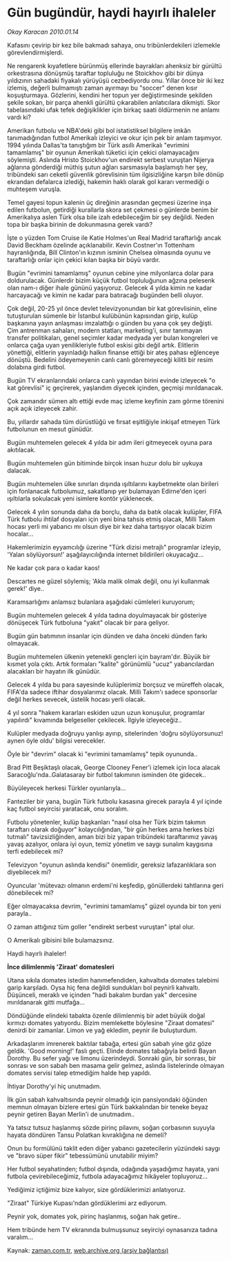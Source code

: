 # Gün bugündür, haydi hayırlı ihaleler

*Okay Karacan 2010.01.14*

<tr><td class="metin" colspan="2" style="padding-top: 20px; padding-left: 5px; ">Kafasını çevirip bir kez bile bakmadı sahaya, onu tribünlerdekileri izlemekle görevlendirmişlerdi.</td></tr><tr><td class="metin" colspan="2" style="padding-top: 20px; padding-left: 5px; "><p>Ne rengarenk kıyafetlere bürünmüş ellerinde bayrakları ahenksiz bir gürültü orkestrasına dönüşmüş taraftar topluluğu ne Stoickhov gibi bir dünya yıldızının sahadaki fiyakalı yürüyüşü cezbediyordu onu. Yıllar önce bir iki kez izlemiş, değerli bulmamıştı zaman ayırmayı bu "soccer" denen kısır koşuşturmaya. Gözlerini, kendini her topun yer değiştirmesinde şekilden şekile sokan, bir parça ahenkli gürültü çıkarabilen anlatıcılara dikmişti. Skor tabelasındaki ufak tefek değişiklikler için birkaç saati öldürmenin ne anlamı vardı ki?
<p>Amerikan futbolu ve NBA'deki gibi bol istatistiksel bilgilere imkân tanımadığından futbol Amerikalı izleyici ve okur için pek bir anlam taşımıyor. 1994 yılında Dallas'ta tanıştığım bir Türk asıllı Amerikalı "evrimini tamamlamış" bir oyunun Amerikalı tüketici için çekici olamayacağını söylemişti. Aslında Hristo Stoickhov'un endirekt serbest vuruştan Nijerya ağlarına gönderdiği müthiş şutun ağları sarsmasıyla başlamıştı her şey, tribündeki sarı ceketli güvenlik görevlisinin tüm ilgisizliğine karşın bile dönüp ekrandan defalarca izlediği, hakemin haklı olarak gol kararı vermediği o muhteşem vuruşla.
<p>Temel gayesi topun kalenin üç direğinin arasından geçmesi üzerine inşa edilen futbolun, getirdiği kurallarla skora set çekmesi o günlerde benim bir Amerikalıya aslen Türk olsa bile izah edebileceğim bir şey değildi. Neden topa bir başka birinin de dokunmasına gerek vardı?
<p>İşte o yüzden Tom Cruise ile Katie Holmes'un Real Madrid taraftarlığı ancak David Beckham özelinde açıklanabilir. Kevin Costner'ın Tottenham hayranlığında, Bill Clinton'ın kızının isminin Chelsea olmasında oyunu ve taraftarlığı onlar için çekici kılan başka bir büyü vardır.
<p>Bugün "evrimini tamamlamış" oyunun cebine yine milyonlarca dolar para doldurulacak. Günlerdir bizim küçük futbol topluluğunun ağzına pelesenk olan nam-ı diğer ihale gününü yaşıyoruz. Gelecek 4 yılda kimin ne kadar harcayacağı ve kimin ne kadar para batıracağı bugünden belli oluyor.
<p>Çok değil, 20-25 yıl önce devlet televizyonundan bir kat görevlisinin, eline tutuşturulan sümenle bir İstanbul kulübünün kapısından girip, kulüp başkanına yayın anlaşması imzalattığı o günden bu yana çok şey değişti. Çim antrenman sahaları, modern statları, marketing'i, sınır tanımayan transfer politikaları, genel seçimler kadar medyada yer bulan kongreleri ve onlarca çağa uyan yenilikleriyle futbol eskisi gibi değil artık. Elitlerin yönettiği, elitlerin yayınladığı halkın finanse ettiği bir ateş pahası eğlenceye dönüştü. Bedelini ödeyemeyenin canlı canlı göremeyeceği kilitli bir resim dolabına girdi futbol.
<p>Bugün TV ekranlarındaki onlarca canlı yayından birini evinde izleyecek "o kat görevlisi" iç geçirerek, yaşlandım diyecek içinden, geçmişi mırıldanacak.
<p>Çok zamandır sümen altı ettiği evde maç izleme keyfinin zam görme törenini açık açık izleyecek zahir.
<p>Bu, yıllardır sahada tüm dürüstlüğü ve fırsat eşitliğiyle inkişaf etmeyen Türk futbolunun en mesut günüdür.
<p>Bugün muhtemelen gelecek 4 yılda bir adım ileri gitmeyecek oyuna para akıtılacak.
<p>Bugün muhtemelen gün bitiminde birçok insan huzur dolu bir uykuya dalacak.
<p>Bugün muhtemelen ülke sınırları dışında ışıltılarını kaybetmekte olan birileri için fonlanacak futbolumuz, sakatlanıp yer bulamayan Edirne'den içeri ışıltılarla sokulacak yeni isimlere kontör yüklenecek.
<p>Gelecek 4 yılın sonunda daha da borçlu, daha da batık olacak kulüpler, FIFA Türk futbolu ihtilaf dosyaları için yeni bina tahsis etmiş olacak, Milli Takım hocası yerli mi yabancı mı olsun diye bir kez daha tartışıyor olacak bizim hocalar...
<p>Hakemlerimizin eyyamcılığı üzerine "Türk dizisi metrajlı" programlar izleyip, 'Yalan söylüyorsun!' aşağılayıcılığında internet bildirileri okuyacağız...
<p>Ne kadar çok para o kadar kaos!
<p>Descartes ne güzel söylemiş; 'Akla malik olmak değil, onu iyi kullanmak gerek!' diye..
<p>Karamsarlığımı anlamsız bulanlara aşağıdaki cümleleri kuruyorum;
<p>Bugün muhtemelen gelecek 4 yılda tadına doyulmayacak bir gösteriye dönüşecek Türk futboluna "yakıt" olacak bir para geliyor.
<p>Bugün gün batımının insanlar için dünden ve daha önceki dünden farkı olmayacak.
<p>Bugün muhtemelen ülkenin yetenekli gençleri için bayram'dır. Büyük bir kısmet yola çıktı. Artık formaları "kalite" görünümlü "ucuz" yabancılardan alacakları bir hayatın ilk günüdür.
<p>Gelecek 4 yılda bu para sayesinde kulüplerimiz borçsuz ve müreffeh olacak, FIFA'da sadece iftihar dosyalarımız olacak. Milli Takım'ı sadece sponsorlar değil herkes sevecek, üstelik hocası yerli olacak.
<p>4 yıl sonra "hakem kararları eskiden uzun uzun konuşulur, programlar yapılırdı" kıvamında belgeseller çekilecek. İlgiyle izleyeceğiz..
<p>Kulüpler medyada doğruyu yanlışı ayırıp, sitelerinden 'doğru söylüyorsunuz! aynen öyle oldu' bilgisi verecekler.
<p>Öyle bir "devrim" olacak ki "evrimini tamamlamış" tepik oyununda..
<p>Brad Pitt Beşiktaşlı olacak, George Clooney Fener'i izlemek için loca alacak Saracoğlu'nda..Galatasaray bir futbol takımının isminden öte gidecek..
<p>Büyüleyecek herkesi Türkler oyunlarıyla...
<p>Fanteziler bir yana, bugün Türk futbolu kasasına girecek parayla 4 yıl içinde kaç futbol seyircisi yaratacak, onu soralım.
<p>Futbolu yönetenler, kulüp başkanları "nasıl olsa her Türk bizim takımın taraftarı olarak doğuyor" kolaycılığından, "bir gün herkes ama herkes bizi tutmalı" tavizsizliğinden, aman bizi biz yapan tribündeki taraftarımız yavaş yavaş azalıyor, onlara iyi oyun, temiz yönetim ve saygı sunalım kaygısına terfi edebilecek mi?
<p>Televizyon "oyunun aslında kendisi" önemlidir, gereksiz lafazanlıklara son diyebilecek mi?
<p>Oyuncular 'mütevazı olmanın erdemi'ni keşfedip, gönüllerdeki tahtlarına geri dönebilecek mi?
<p>Eğer olmayacaksa devrim, "evrimini tamamlamış" güzel oyunda bir ton yeni parayla..
<p>O zaman attığınız tüm goller "endirekt serbest vuruştan" iptal olur.
<p>O Amerikalı gibisini bile bulamazsınız.
<p>Haydi hayırlı ihaleler!
<p><b>İnce dilimlenmiş 'Ziraat' domatesleri</b>
<p>Utana sıkıla domates istedim hanımefendiden, kahvaltıda domates talebimi garip karşıladı. Oysa hiç fena değildi sundukları bol peynirli kahvaltı. Düşünceli, meraklı ve içinden "hadi bakalım burdan yak" dercesine mırıldanarak gitti mutfağa...
<p>Döndüğünde elindeki tabakta özenle dilimlenmiş bir adet büyük doğal kırmızı domates yatıyordu. Bizim memlekette böylesine "Ziraat domatesi" denirdi bir zamanlar. Limon ve yağ ekledim, peynir ile buluşturdum.
<p>Arkadaşlarım imrenerek baktılar tabağa, ertesi gün sabah yine göz göze geldik. 'Good morning!' faslı geçti. Elinde domates tabağıyla belirdi Bayan Dorothy. Bu sefer yağı ve limonu üzerindeydi. Sonraki gün, bir sonrası, bir sonrası ve son sabah ben masama gelir gelmez, aslında listelerinde olmayan domates servisi talep etmediğim halde hep yapıldı.
<p>İhtiyar Dorothy'yi hiç unutmadım.
<p>İlk gün sabah kahvaltısında peynir olmadığı için pansiyondaki öğünden memnun olmayan bizlere ertesi gün Türk bakkalından bir teneke beyaz peynir getiren Bayan Merlin'i de unutmadım..
<p>Ya tatsız tutsuz haşlanmış sözde pirinç pilavını, soğan çorbasının suyuyla hayata döndüren Tansu Polatkan kıvraklığına ne demeli?
<p>Onun bu formülünü taklit eden diğer yabancı gazetecilerin yüzündeki saygı ve "bravo süper fikir" tebessümünü unutabilir miyim?
<p>Her futbol seyahatinden; futbol dışında, odağında yaşadığımız hayata, yani futbola çevirebileceğimiz, futbola adayacağımız hikâyeler topluyoruz...
<p>Yediğimiz içtiğimiz bize kalıyor, size gördüklerimizi anlatıyoruz.
<p>"Ziraat" Türkiye Kupası'ndan gördüklerimi arz ediyorum.
<p>Peynir yok, domates yok, pirinç haşlanmış, soğan hak getire..
<p>Hem tribünde hem TV ekranında bulmuşsunuz seyirciyi oynasanıza tadına varalım...<br/></p></p></p></p></p></p></p></p></p></p></p></p></p></p></p></p></p></p></p></p></p></p></p></p></p></p></p></p></p></p></p></p></p></p></p></p></p></p></p></p></p></p></p></p></p></p></p></td></tr>

Kaynak: [zaman.com.tr](http://zaman.com.tr/yazar.do?yazino=939991), [web.archive.org (arşiv bağlantısı)](http://web.archive.org/web/20100224151848/http://www.zaman.com.tr:80/yazar.do?yazino=939991)
